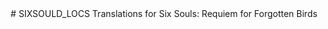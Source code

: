 <div align="center" >
# SIXSOULD_LOCS
Translations for Six Souls: Requiem for Forgotten Birds
</div>

